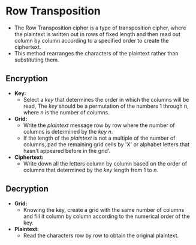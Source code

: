 # Row Transposition
- The Row Transposition cipher is a type of transposition cipher, where the plaintext is written out in rows of fixed length and then read out column by column according to a specified order to create the ciphertext.
- This method rearranges the characters of the plaintext rather than substituting them.

## Encryption
- **Key:**
    - Select a *key* that determines the order in which the columns will be read, The *key* should be a permutation of the numbers 1 through n, where $n$ is the number of columns.
- **Grid:**
    - Write the *plaintext* message row by row where the number of columns is determined by the *key* $n$.
    - If the length of the *plaintext* is not a multiple of the number of columns, pad the remaining grid cells by 'X' or alphabet letters that hasn't appeared before in the grid'.
- **Ciphertext:**
    - Write down all the letters column by column based on the order of columns that determined by the *key* length from 1 to $n$.

## Decryption
- **Grid:**
    - Knowing the key, create a grid with the same number of columns and fill it column by column according to the numerical order of the key.
- **Plaintext:**
    - Read the characters row by row to obtain the original plaintext.

